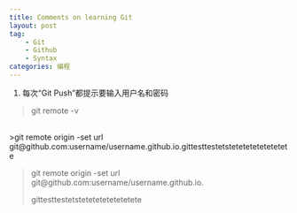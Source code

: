 ```yaml
---
title: Comments on learning Git
layout: post
tag:
    - Git
    - Github
    - Syntax
categories: 编程
---
```


1. 每次“Git Push”都提示要输入用户名和密码
>git remote -v
<br>
>git remote origin -set url git@github.com:username/username.github.io.gittesttestetstetetetetetetetete

> <p>git remote origin -set url git@github.com:username/username.github.io.</p><p>gittesttestetstetetetetetetetete</p>
